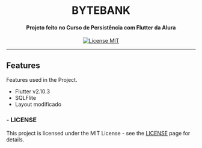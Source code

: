 <h1 align="center">BYTEBANK</h1>

<h4 align="center">Projeto feito no Curso de Persistência com Flutter da Alura</h4>

<p align="center">
  <a href="https://opensource.org/licenses/MIT">
    <img src="https://img.shields.io/badge/License-MIT-blue.svg" alt="License MIT">
  </a>
</p>

<hr />

## Features

[//]: # 'Add the features of your project here:'

Features used in the Project.

- Flutter v2.10.3
- SQLFlite
- Layout modificado

### - LICENSE

This project is licensed under the MIT License - see the <a href="https://opensource.org/licenses/MIT" target="_blank">LICENSE</a> page for details.
